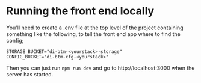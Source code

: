 # Running the front end locally

You'll need to create a .env file at the top level of the project containing something like the
following, to tell the front end app where to find the config;

```
STORAGE_BUCKET="di-btm-<yourstack>-storage"
CONFIG_BUCKET="di-btm-cfg-<yourstack>"
```

Then you can just run `npm run dev` and go to http://localhost:3000 when the server has started.
